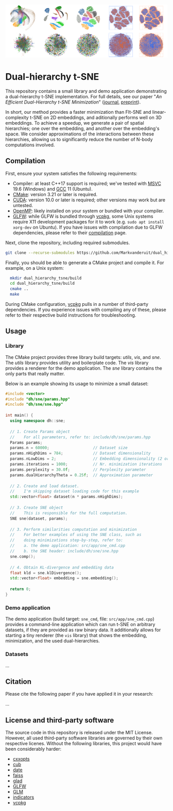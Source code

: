 ![minimization](resources/misc/readme_header.png)

# Dual-hierarchy t-SNE

This repository contains a small library and demo application demonstrating a dual-hierarchy t-SNE implementation. For full details, see our paper "*An Efficient Dual-Hierarchy t-SNE Minimization*" ([journal](...), [preprint](...)).

In short, our method provides a faster minimization than FIt-SNE and linear-complexity t-SNE on 2D embeddings, and aditionally performs well on 3D embeddings. To achieve a speedup, we generate a pair of spatial hierarchies; one over the embedding, and another over the embedding's space. We consider approximations of the interactions between these hierarchies, allowing us to significantly reduce the number of N-body computations involved.

## Compilation
First, ensure your system satisfies the following requirements:
* Compiler: at least C++17 support is required; we've tested with [MSVC](https://visualstudio.microsoft.com/) 19.6 (Windows) and [GCC](https://gcc.gnu.org/) 11 (Ubuntu).
* [CMake](https://cmake.org/): version 3.21 or later is required.
* [CUDA](https://developer.nvidia.com/cuda-toolkit): version 10.0 or later is required; other versions may work but are untested.
* [OpenMP](https://www.openmp.org/): likely installed on your system or bundled with your compiler.
* [GLFW](https://www.glfw.org): while GLFW is bundled through [vcpkg](https://github.com/microsoft/vcpkg), some Unix systems require X11 development packages for it to work (e.g. `sudo apt install xorg-dev` on Ubuntu). If you have issues with compilation due to GLFW dependencies, please refer to their [compilation](https://www.glfw.org/docs/3.3/compile.html) page.

Next, clone the repository, including required submodules.

```bash
git clone --recurse-submodules https://github.com/Markvanderuit/dual_hierarchy_tsne
```

Finally, you should be able to generate a CMake project and compile it. For example, on a Unix system:

```bash
  mkdir dual_hierarchy_tsne/build
  cd dual_hierarchy_tsne/build
  cmake ..
  make
```

During CMake configuration, [vcpkg](https://github.com/microsoft/vcpkg) pulls in a number of third-party dependencies. If you experience issues with compiling any of these, please refer to their respective build instructions for troubleshooting.

## Usage

### Library
The CMake project provides three library build targets: *utils*, *vis*, and *sne*. The *utils* library provides utility and boilerplate code. The *vis* library provides a renderer for the demo application. The *sne* library contains the only parts that really matter.

Below is an example showing its usage to minimize a small dataset:

```c++
#include <vector>
#include "dh/sne/params.hpp"
#include "dh/sne/sne.hpp"

int main() {
  using namespace dh::sne;

  // 1. Create Params object 
  //    For all parameters, refer to: include/dh/sne/params.hpp
  Params params;
  params.n = 60000;                   // Dataset size
  params.nHighDims = 784;             // Dataset dimensionality
  params.nLowDims = 2;                // Embedding dimensionality (2 or 3)
  params.iterations = 1000;           // Nr. minimization iterations
  params.perplexity = 30.0f;          // Perplexity parameter
  params.dualHierarchyTheta = 0.25f;  // Approximation parameter

  // 2. Create and load dataset.
  //    I'm skipping dataset loading code for this example
  std::vector<float> dataset(n * params.nHighDims);

  // 3. Create SNE object
  //    This is responsible for the full computation.
  SNE sne(dataset, params);

  // 3. Perform similarities computation and minimization
  //    For better examples of using the SNE class, such as
  //    doing minimizations step-by-step, refer to:
  //    a. the demo application: src/app/sne_cmd.cpp
  //    b. the SNE header: include/dh/sne/sne.hpp
  sne.comp();

  // 4. Obtain KL-divergence and embedding data
  float kld = sne.klDivergence();
  std::vector<float> embedding = sne.embedding();

  return 0;
}
```

### Demo application
The demo application (build target: `sne_cmd`, file: `src/app/sne_cmd.cpp`) provides a command-line application which can run t-SNE on arbitrary datasets, if they are provided as raw binary data. It additionally allows for starting a tiny renderer (the `vis` library) that shows the embedding, minimization, and the used dual-hierarchies.


### Datasets
...

## Citation
Please cite the following paper if you have applied it in your research:

...

## License and third-party software
The source code in this repository is released under the MIT License. However, all used third-party software libraries are governed by their own respective licenes. Without the following libraries, this project would have been considerably harder:
* [cxxopts](https://github.com/jarro2783/cxxopts)
* [cub](https://github.com/NVIDIA/cub)
* [date](https://github.com/HowardHinnant/date)
* [faiss](https://github.com/facebookresearch/faiss)
* [glad](https://glad.dav1d.de/)
* [GLFW](https://www.glfw.org/)
* [GLM](https://glm.g-truc.net/0.9.9/)
* [indicators](https://github.com/p-ranav/indicators)
* [vcpkg](https://github.com/microsoft/vcpkg) 